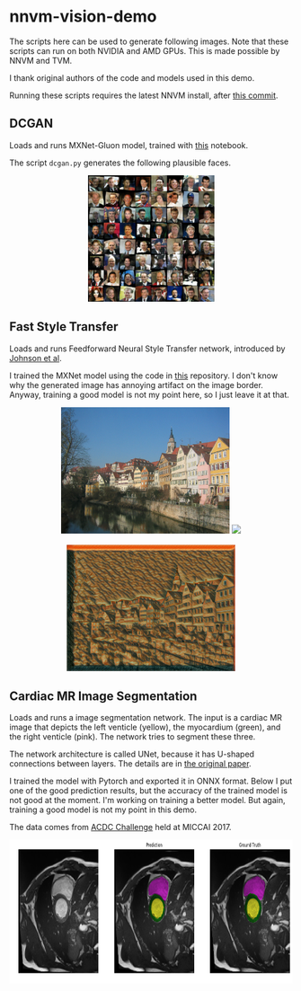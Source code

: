 # nnvm-vision-demo
The scripts here can be used to generate following images. Note that these scripts can run on both NVIDIA and AMD GPUs. This is made possible by NNVM and TVM.

I thank original authors of the code and models used in this demo.

Running these scripts requires the latest NNVM install, after [this commit](https://github.com/dmlc/nnvm/pull/245).

## DCGAN

Loads and runs MXNet-Gluon model, trained with [this](http://gluon.mxnet.io/chapter14_generative-adversarial-networks/dcgan.html) notebook.

The script ```dcgan.py``` generates the following plausible faces.

<div align='center'>
  <img src='data/output/fake.png' height="225px">
</div>


## Fast Style Transfer
Loads and runs Feedforward Neural Style Transfer network, introduced by [Johnson et al](https://github.com/jcjohnson/fast-neural-style).

I trained the MXNet model using the code in [this](https://github.com/zhaw/neural_style) repository.  I don't know why the generated image has annoying artifact on the image border. Anyway, training a good model is not my point here, so I just leave it at that.

<div align='center'>
<img src='data/style_model/tubingen.jpg' height="225px">
<img src='https://github.com/jcjohnson/fast-neural-style/blob/master/images/styles/the_scream.jpg' height="225px">
<br></br>
<img src='data/output/style_transfer_output.png' height="225px">
</div>

## Cardiac MR Image Segmentation
Loads and runs a image segmentation network. The input is a cardiac MR image that depicts the left venticle (yellow), the myocardium (green), and the right venticle (pink). The network tries to segment these three.

The network architecture is called UNet, because it has U-shaped connections between layers. The details are in [the original paper](https://arxiv.org/abs/1505.04597).

I trained the model with Pytorch and exported it in ONNX format. Below I put one of the good prediction results, but the accuracy of the trained model is not good at the moment. I'm working on training a better model. But again, training a good model is not my point in this demo.

The data comes from [ACDC Challenge](https://www.creatis.insa-lyon.fr/Challenge/acdc/index.html) held at MICCAI 2017.

<div align='center'>
  <img src='data/output/unet_seg.png' height="256px">
</div>
